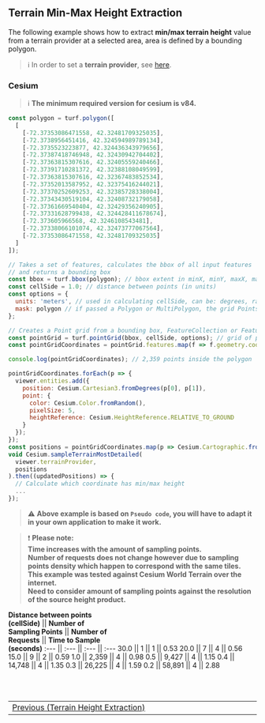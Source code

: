 ## Terrain Min-Max Height Extraction <!-- {docsify-ignore} -->
The following example shows how to extract **min/max terrain height** value from a terrain provider at a selected area, area is defined by a bounding polygon.

> :information_source: In order to set a **terrain provider**, see [here](/getting-started/3d/3d_step-by-step.md).

### Cesium

> :information_source: **The minimum required version for cesium is v84.**

```javascript
const polygon = turf.polygon([
  [
    [-72.37353086471558, 42.32481709325035],
    [-72.3738956451416, 42.324594989789134],
    [-72.3735523223877, 42.324436343979656],
    [-72.37387418746948, 42.32430942704402],
    [-72.37363815307616, 42.32405559240466],
    [-72.37391710281372, 42.32388108049599],
    [-72.37363815307616, 42.32367483852534],
    [-72.37352013587952, 42.32375416244021],
    [-72.37370252609253, 42.32385728338004],
    [-72.37343430519104, 42.32408732179058],
    [-72.37361669540404, 42.32429356240905],
    [-72.37331628799438, 42.324428411678674],
    [-72.373605966568, 42.3246108543481],
    [-72.37338066101074, 42.32473777067564],
    [-72.37353086471558, 42.32481709325035]
  ]
]);

// Takes a set of features, calculates the bbox of all input features
// and returns a bounding box
const bbox = turf.bbox(polygon); // bbox extent in minX, minY, maxX, maxY order
const cellSide = 1.0; // distance between points (in units)
const options = {
  units: 'meters', // used in calculating cellSide, can be: degrees, radians, miles, or kilometers (default)
  mask: polygon // if passed a Polygon or MultiPolygon, the grid Points will be created only inside it
};

// Creates a Point grid from a bounding box, FeatureCollection or Feature.
const pointGrid = turf.pointGrid(bbox, cellSide, options); // grid of points
const pointGridCoordinates = pointGrid.features.map(f => f.geometry.coordinates);

console.log(pointGridCoordinates); // 2,359 points inside the polygon

pointGridCoordinates.forEach(p => {
  viewer.entities.add({
    position: Cesium.Cartesian3.fromDegrees(p[0], p[1]),
    point: {
      color: Cesium.Color.fromRandom(),
      pixelSize: 5,
      heightReference: Cesium.HeightReference.RELATIVE_TO_GROUND
    }
  });
});
const positions = pointGridCoordinates.map(p => Cesium.Cartographic.fromDegrees(p[0], p[1]));
void Cesium.sampleTerrainMostDetailed(
  viewer.terrainProvider,
  positions
).then((updatedPositions) => {
  // Calculate which coordinate has min/max height
  ...
});
```
> :warning: **Above example is based on `Pseudo code`, you will have to adapt it in your own application to make it work.**

> :heavy_exclamation_mark: **Please note:<br/>Time increases with the amount of sampling points.<br/>Number of requests does not change however due to sampling points density which happen to correspond with the same tiles.<br/>This example was tested against Cesium World Terrain over the internet.<br/>Need to consider amount of sampling points against the resolution of the source height product.**

**Distance between points<br/>(cellSide)** || **Number of<br/>Sampling Points** || **Number of<br/>Requests** || **Time to Sample<br/>(seconds)**
:--- || :--- || :--- || :---
30.0 || 1 || 1 || 0.53
20.0 || 7 || 4 || 0.56
15.0 || 9 || 2 || 0.59
1.0 || 2,359 || 4 || 0.98
0.5 || 9,427 || 4 || 1.15
0.4 || 14,748 || 4 || 1.35
0.3 || 26,225 || 4 || 1.59
0.2 || 58,891 || 4 || 2.88

<br/>
<br/>
<table style=" width: 100%; display: table !important;">
    <tbody>
        <tr>
            <td align="left">
                <a href="#/getting-started/3d/3d_terrain_height_extraction">Previous (Terrain Height Extraction)</a>
            </td>
            <td align="right"></td>
        </tr>
    </tbody>
</table>
